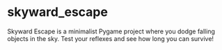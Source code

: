 # skyward_escape
Skyward Escape is a minimalist Pygame project where you dodge falling objects in the sky. Test your reflexes and see how long you can survive!
